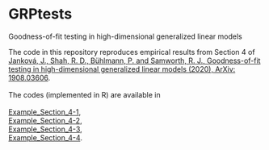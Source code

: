 # GRPtests
Goodness-of-fit testing in high-dimensional generalized linear models

The code in this repository reproduces empirical results from Section 4 of [Janková, J., Shah, R. D., Bühlmann, P. and Samworth, R. J., Goodness-of-fit testing in high-dimensional generalized linear models (2020), ArXiv: 1908.03606](https://arxiv.org/abs/1908.03606).<br/><br/>
The codes (implemented in R) are available in <br/><br/>
[Example_Section_4-1](https://github.com/janajankova/GRPtests/blob/master/Example_Section_4-1),<br/>
[Example_Section_4-2](https://github.com/janajankova/GRPtests/blob/master/Example_Section_4-1),<br/>
[Example_Section_4-3](https://github.com/janajankova/GRPtests/blob/master/Example_Section_4-1),<br/>
[Example_Section_4-4](https://github.com/janajankova/GRPtests/blob/master/Example_Section_4-1).<br/>
